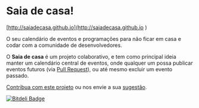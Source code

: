# Saia de casa!

[http://saiadecasa.github.io](http://saiadecasa.github.io
)

O seu calendário de eventos e programações para não ficar em casa e codar com a comunidade de desenvolvedores.

O **Saia de casa** é um projeto colaborativo, e tem como principal ideia manter um calendário central de eventos, onde qualquer um possa publicar eventos futuros (via [Pull Request](https://github.com/saiadecasa/saiadecasa.github.io/pulls)), ou até mesmo excluir um evento passado.

[Contribua com este projeto](https://github.com/saiadecasa/saiadecasa.github.io/pulls) ou nos envie a sua [sugestão](https://github.com/saiadecasa/saiadecasa.github.io/issues).


[![Bitdeli Badge](https://d2weczhvl823v0.cloudfront.net/saiadecasa/saiadecasa.github.io/trend.png)](https://bitdeli.com/free "Bitdeli Badge")

